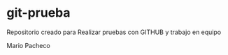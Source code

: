 # git-prueba
Repositorio creado para Realizar pruebas con GITHUB y trabajo en equipo

Mario Pacheco
